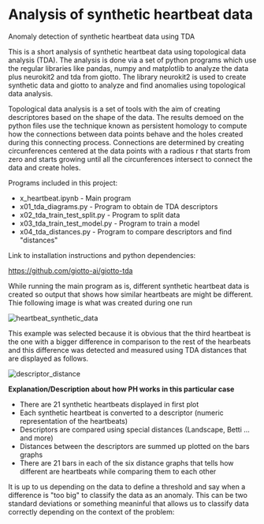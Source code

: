 # Analysis of synthetic heartbeat data
Anomaly detection of synthetic heartbeat data using TDA

This is a short analysis of synthetic heartbeat data using topological data analysis (TDA).  The analysis is done via a set of python programs which use the regular libraries like pandas, numpy and matplotlib to analyze the data plus neurokit2 and tda from giotto. The library neurokit2 is used to create synthetic data and giotto to analyze and find anomalies using topological data analysis.

Topological data analysis is a set of tools with the aim of creating descriptores based on the shape of the data.  The results demoed on the python files use the technique known as persistent homology to compute how the connections between data points behave and the holes created during this connecting process.  Connections are determined by creating circunferences centered at the data points with a radious r that starts from zero and starts growing until all the circunferences intersect to connect the data and create holes.

Programs included in this project:

- x_heartbeat.ipynb - Main program
- x01_tda_diagrams.py - Program to obtain de TDA descriptors
- x02_tda_train_test_split.py - Program to split data
- x03_tda_train_test_model.py - Program to train a model
- x04_tda_distances.py - Program to compare descriptors and find "distances"

Link to installation instructions and python dependencies:

https://github.com/giotto-ai/giotto-tda

While running the main program as is, different synthetic heartbeat data is created so output that shows how similar heartbeats are might be different.  Thie following image is what was created during one run

![heartbeat_synthetic_data](https://user-images.githubusercontent.com/98497219/168491776-5dd9a12a-4fef-4c92-beb1-e015b94efec8.jpg)

This example was selected because it is obvious that the third heartbeat is the one with a bigger difference in comparison to the rest of the hearbeats and this difference was detected and measured using TDA distances that are displayed as follows.

![descriptor_distance](https://user-images.githubusercontent.com/98497219/168492179-7ea91e27-6394-4049-992b-c4d60fa99707.jpg)

**Explanation/Description about how PH works in this particular case**

- There are 21 synthetic heartbeats displayed in first plot
- Each synthetic heartbeat is converted to a descriptor (numeric representation of the heartbeats)
- Descriptors are compared using special distances (Landscape, Betti ... and more)
- Distances between the descriptors are summed up plotted on the bars graphs
- There are 21 bars in each of the six distance graphs that tells how different are heartbeats while comparing them to each other

It is up to us depending on the data to define a threshold and say when a difference is "too big" to classify the data as an anomaly.  This can be two standard deviations or something meaninful that allows us to classify data correctly depending on the context of the problem:
